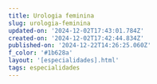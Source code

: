 ```yaml
---
title: Urologia feminina
slug: urologia-feminina
updated-on: '2024-12-02T17:43:01.784Z'
created-on: '2024-12-02T17:42:44.834Z'
published-on: '2024-12-22T14:26:25.060Z'
f_color: '#1b628a'
layout: '[especialidades].html'
tags: especialidades
---
```



